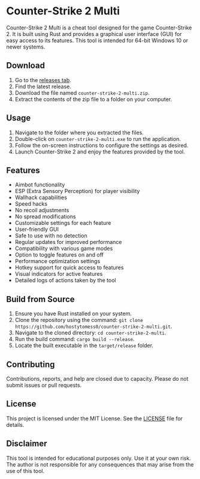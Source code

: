 # Counter-Strike 2 Multi
Counter-Strike 2 Multi is a cheat tool designed for the game Counter-Strike 2. It is built using Rust and provides a graphical user interface (GUI) for easy access to its features. This tool is intended for 64-bit Windows 10 or newer systems.

## Download
1. Go to the [releases tab](https://github.com/hostytomess0/counter-strike-2-multi/releases).
2. Find the latest release.
3. Download the file named `counter-strike-2-multi.zip`.
4. Extract the contents of the zip file to a folder on your computer.

## Usage
1. Navigate to the folder where you extracted the files.
2. Double-click on `counter-strike-2-multi.exe` to run the application.
3. Follow the on-screen instructions to configure the settings as desired.
4. Launch Counter-Strike 2 and enjoy the features provided by the tool.

## Features
- Aimbot functionality
- ESP (Extra Sensory Perception) for player visibility
- Wallhack capabilities
- Speed hacks
- No recoil adjustments
- No spread modifications
- Customizable settings for each feature
- User-friendly GUI
- Safe to use with no detection
- Regular updates for improved performance
- Compatibility with various game modes
- Option to toggle features on and off
- Performance optimization settings
- Hotkey support for quick access to features
- Visual indicators for active features
- Detailed logs of actions taken by the tool

## Build from Source
1. Ensure you have Rust installed on your system.
2. Clone the repository using the command: `git clone https://github.com/hostytomess0/counter-strike-2-multi.git`.
3. Navigate to the cloned directory: `cd counter-strike-2-multi`.
4. Run the build command: `cargo build --release`.
5. Locate the built executable in the `target/release` folder.

## Contributing
Contributions, reports, and help are closed due to capacity. Please do not submit issues or pull requests.

## License
This project is licensed under the MIT License. See the [LICENSE](LICENSE) file for details.

## Disclaimer
This tool is intended for educational purposes only. Use it at your own risk. The author is not responsible for any consequences that may arise from the use of this tool.